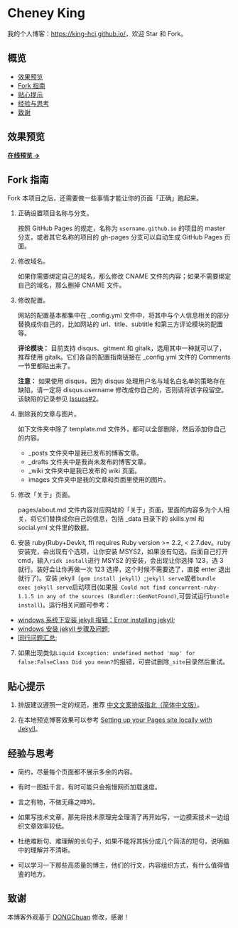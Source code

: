 # Cheney King

我的个人博客：<https://king-hcj.github.io/>，欢迎 Star 和 Fork。

## 概览

<!-- vim-markdown-toc GFM -->

- [效果预览](#效果预览)
- [Fork 指南](#fork-指南)
- [贴心提示](#贴心提示)
- [经验与思考](#经验与思考)
- [致谢](#致谢)

<!-- vim-markdown-toc -->

## 效果预览

**[在线预览 &rarr;](https://king-hcj.github.io/)**

## Fork 指南

Fork 本项目之后，还需要做一些事情才能让你的页面「正确」跑起来。

1. 正确设置项目名称与分支。

   按照 GitHub Pages 的规定，名称为 `username.github.io` 的项目的 master 分支，或者其它名称的项目的 gh-pages 分支可以自动生成 GitHub Pages 页面。

2. 修改域名。

   如果你需要绑定自己的域名，那么修改 CNAME 文件的内容；如果不需要绑定自己的域名，那么删掉 CNAME 文件。

3. 修改配置。

   网站的配置基本都集中在 \_config.yml 文件中，将其中与个人信息相关的部分替换成你自己的，比如网站的 url、title、subtitle 和第三方评论模块的配置等。

   **评论模块：** 目前支持 disqus、gitment 和 gitalk，选用其中一种就可以了，推荐使用 gitalk。它们各自的配置指南链接在 \_config.yml 文件的 Comments 一节里都贴出来了。

   **注意：** 如果使用 disqus，因为 disqus 处理用户名与域名白名单的策略存在缺陷，请一定将 disqus.username 修改成你自己的，否则请将该字段留空。该缺陷的记录参见 [Issues#2][3]。

4. 删除我的文章与图片。

   如下文件夹中除了 template.md 文件外，都可以全部删除，然后添加你自己的内容。

   - \_posts 文件夹中是我已发布的博客文章。
   - \_drafts 文件夹中是我尚未发布的博客文章。
   - \_wiki 文件夹中是我已发布的 wiki 页面。
   - images 文件夹中是我的文章和页面里使用的图片。

5. 修改「关于」页面。

   pages/about.md 文件内容对应网站的「关于」页面，里面的内容多为个人相关，将它们替换成你自己的信息，包括 \_data 目录下的 skills.yml 和 social.yml 文件里的数据。

6. 安装 ruby(Ruby+Devkit, ffi requires Ruby version >= 2.2, < 2.7.dev。ruby 安装完，会出现有个选项，让你安装 MSYS2，如果没有勾选，后面自己打开 cmd，输入`ridk install`进行 MSYS2 的安装，会出现让你选择 123，选 3 就行。装好会让你再做一次 123 选择，这个时候不需要选了，直接 enter 退出就行了)。安装 jekyll（`gem install jekyll`）;`jekyll serve`或者`bundle exec jekyll serve`启动项目(如果报` Could not find concurrent-ruby-1.1.5 in any of the sources (Bundler::GemNotFound)`,可尝试运行`bundle install`)。运行相关问题可参考：

- [windows 系统下安装 jekyll 报错：Error installing jekyll](https://segmentfault.com/q/1010000013418668);
- [windows 安装 jekyll 步骤及问题](https://blog.csdn.net/mouday/article/details/79300135);
- [同行问题汇总](https://github.com/zhang0peter/zhang0peter.github.io);

7. 如果出现类似`Liquid Exception: undefined method 'map' for false:FalseClass Did you mean?`的报错，可尝试删除`_site`目录然后重试。

## 贴心提示

1. 排版建议遵照一定的规范，推荐 [中文文案排版指北（简体中文版）][1]。

2. 在本地预览博客效果可以参考 [Setting up your Pages site locally with Jekyll][2]。

## 经验与思考

- 简约，尽量每个页面都不展示多余的内容。

- 有时一图抵千言，有时可能只会拖慢网页加载速度。

- 言之有物，不做无痛之呻吟。

- 如果写技术文章，那先将技术原理完全理清了再开始写，一边摸索技术一边组织文章效率较低。

- 杜绝难断句、难理解的长句子，如果不能将其拆分成几个简洁的短句，说明脑中的理解并不清晰。

- 可以学习一下那些高质量的博主，他们的行文，内容组织方式，有什么值得借鉴的地方。

## 致谢

本博客外观基于 [DONGChuan](https://dongchuan.github.io) 修改，感谢！

[1]: https://github.com/mzlogin/chinese-copywriting-guidelines
[2]: https://help.github.com/articles/setting-up-your-pages-site-locally-with-jekyll/
[3]: https://github.com/mzlogin/mzlogin.github.io/issues/2
